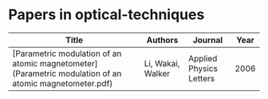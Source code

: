 # Papers in optical-techniques

| Title | Authors | Journal | Year |
|-------|---------|---------|------|
| [Parametric modulation of an atomic magnetometer](Parametric modulation of an atomic magnetometer.pdf) | Li, Wakai, Walker | Applied Physics Letters | 2006 |
